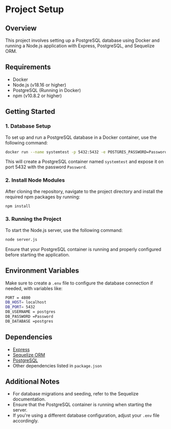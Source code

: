 # Project Setup

## Overview

This project involves setting up a PostgreSQL database using Docker and running a Node.js application with Express, PostgreSQL, and Sequelize ORM.

## Requirements

- Docker
- Node.js (v18.16 or higher)
- PostgreSQL (Running in Docker)
- npm (v10.8.2 or higher)

## Getting Started

### 1. Database Setup

To set up and run a PostgreSQL database in a Docker container, use the following command:

```bash
docker run --name systemtest -p 5432:5432 -e POSTGRES_PASSWORD=Password -d postgres
```

This will create a PostgreSQL container named `systemtest` and expose it on port 5432 with the password `Password`.

### 2. Install Node Modules

After cloning the repository, navigate to the project directory and install the required npm packages by running:

```bash
npm install
```

### 3. Running the Project

To start the Node.js server, use the following command:

```bash
node server.js
```

Ensure that your PostgreSQL container is running and properly configured before starting the application.

## Environment Variables

Make sure to create a `.env` file to configure the database connection if needed, with variables like:

```bash
PORT = 4800
DB_HOST= localhost
DB_PORT= 5432
DB_USERNAME = postgres
DB_PASSWORD =Password
DB_DATABASE =postgres
```

## Dependencies

- [Express](https://expressjs.com/)
- [Sequelize ORM](https://sequelize.org/)
- [PostgreSQL](https://www.postgresql.org/)
- Other dependencies listed in `package.json`

## Additional Notes

- For database migrations and seeding, refer to the Sequelize documentation.
- Ensure that the PostgreSQL container is running when starting the server.
- If you're using a different database configuration, adjust your `.env` file accordingly.
